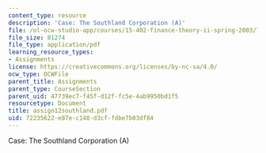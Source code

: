 ```yaml
---
content_type: resource
description: 'Case: The Southland Corporation (A)'
file: /ol-ocw-studio-app/courses/15-402-finance-theory-ii-spring-2003/72235622e87ec148d3cffdbe7b03df84_assign12southland.pdf
file_size: 81274
file_type: application/pdf
learning_resource_types:
- Assignments
license: https://creativecommons.org/licenses/by-nc-sa/4.0/
ocw_type: OCWFile
parent_title: Assignments
parent_type: CourseSection
parent_uid: 47739ec7-f45f-d12f-fc5e-4ab9950bd1f5
resourcetype: Document
title: assign12southland.pdf
uid: 72235622-e87e-c148-d3cf-fdbe7b03df84
---
```

Case: The Southland Corporation (A)